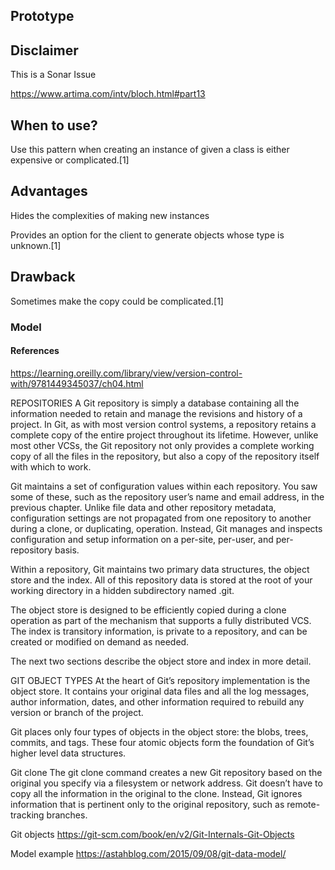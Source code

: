 ## Prototype

## Disclaimer
This is a Sonar Issue

https://www.artima.com/intv/bloch.html#part13

## When to use?
Use this pattern when creating an instance of given a class is either expensive or complicated.[1]

## Advantages
Hides the complexities of making new instances

Provides an option for the client to generate objects whose type is unknown.[1]

## Drawback
Sometimes make the copy could be complicated.[1]

### Model

#### References
https://learning.oreilly.com/library/view/version-control-with/9781449345037/ch04.html

REPOSITORIES
A Git repository is simply a database containing all the information needed to retain and manage the revisions and history of a project. In Git, as with most version control systems, a repository retains a complete copy of the entire project throughout its lifetime. However, unlike most other VCSs, the Git repository not only provides a complete working copy of all the files in the repository, but also a copy of the repository itself with which to work.

Git maintains a set of configuration values within each repository. You saw some of these, such as the repository user’s name and email address, in the previous chapter. Unlike file data and other repository metadata, configuration settings are not propagated from one repository to another during a clone, or duplicating, operation. Instead, Git manages and inspects configuration and setup information on a per-site, per-user, and per-repository basis.

Within a repository, Git maintains two primary data structures, the object store and the index. All of this repository data is stored at the root of your working directory in a hidden subdirectory named .git.

The object store is designed to be efficiently copied during a clone operation as part of the mechanism that supports a fully distributed VCS. The index is transitory information, is private to a repository, and can be created or modified on demand as needed.

The next two sections describe the object store and index in more detail.

GIT OBJECT TYPES
At the heart of Git’s repository implementation is the object store. It contains your original data files and all the log messages, author information, dates, and other information required to rebuild any version or branch of the project.

Git places only four types of objects in the object store: the blobs, trees, commits, and tags. These four atomic objects form the foundation of Git’s higher level data structures.


Git clone
The git clone command creates a new Git repository based on the original you specify via a filesystem or network address. Git doesn’t have to copy all the information in the original to the clone. Instead, Git ignores information that is pertinent only to the original repository, such as remote-tracking branches.

Git objects
https://git-scm.com/book/en/v2/Git-Internals-Git-Objects

Model example
https://astahblog.com/2015/09/08/git-data-model/